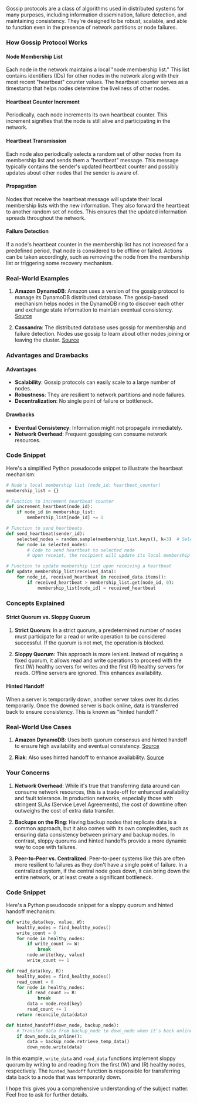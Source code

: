 Gossip protocols are a class of algorithms used in distributed systems for many purposes, including information dissemination, failure detection, and maintaining consistency. They're designed to be robust, scalable, and able to function even in the presence of network partitions or node failures.

### How Gossip Protocol Works

#### Node Membership List

Each node in the network maintains a local "node membership list." This list contains identifiers (IDs) for other nodes in the network along with their most recent "heartbeat" counter values. The heartbeat counter serves as a timestamp that helps nodes determine the liveliness of other nodes.

#### Heartbeat Counter Increment

Periodically, each node increments its own heartbeat counter. This increment signifies that the node is still alive and participating in the network.

#### Heartbeat Transmission

Each node also periodically selects a random set of other nodes from its membership list and sends them a "heartbeat" message. This message typically contains the sender's updated heartbeat counter and possibly updates about other nodes that the sender is aware of.

#### Propagation

Nodes that receive the heartbeat message will update their local membership lists with the new information. They also forward the heartbeat to another random set of nodes. This ensures that the updated information spreads throughout the network.

#### Failure Detection

If a node's heartbeat counter in the membership list has not increased for a predefined period, that node is considered to be offline or failed. Actions can be taken accordingly, such as removing the node from the membership list or triggering some recovery mechanism.

### Real-World Examples

1. **Amazon DynamoDB**: Amazon uses a version of the gossip protocol to manage its DynamoDB distributed database. The gossip-based mechanism helps nodes in the DynamoDB ring to discover each other and exchange state information to maintain eventual consistency. [Source](https://www.allthingsdistributed.com/files/amazon-dynamo-sosp2007.pdf)

2. **Cassandra**: The distributed database uses gossip for membership and failure detection. Nodes use gossip to learn about other nodes joining or leaving the cluster. [Source](https://cassandra.apache.org/doc/latest/architecture/gossip.html)

### Advantages and Drawbacks

#### Advantages
- **Scalability**: Gossip protocols can easily scale to a large number of nodes.
- **Robustness**: They are resilient to network partitions and node failures.
- **Decentralization**: No single point of failure or bottleneck.

#### Drawbacks
- **Eventual Consistency**: Information might not propagate immediately.
- **Network Overhead**: Frequent gossiping can consume network resources.

### Code Snippet

Here's a simplified Python pseudocode snippet to illustrate the heartbeat mechanism:

```python
# Node's local membership list (node_id: heartbeat_counter)
membership_list = {}

# Function to increment heartbeat counter
def increment_heartbeat(node_id):
    if node_id in membership_list:
        membership_list[node_id] += 1

# Function to send heartbeats
def send_heartbeat(sender_id):
    selected_nodes = random.sample(membership_list.keys(), k=3)  # Select 3 random nodes
    for node in selected_nodes:
        # Code to send heartbeat to selected node
        # Upon receipt, the recipient will update its local membership list

# Function to update membership list upon receiving a heartbeat
def update_membership_list(received_data):
    for node_id, received_heartbeat in received_data.items():
        if received_heartbeat > membership_list.get(node_id, 0):
            membership_list[node_id] = received_heartbeat
```

### Concepts Explained

#### Strict Quorum vs. Sloppy Quorum

1. **Strict Quorum**: In a strict quorum, a predetermined number of nodes must participate for a read or write operation to be considered successful. If the quorum is not met, the operation is blocked.
   
2. **Sloppy Quorum**: This approach is more lenient. Instead of requiring a fixed quorum, it allows read and write operations to proceed with the first \(W\) healthy servers for writes and the first \(R\) healthy servers for reads. Offline servers are ignored. This enhances availability.

#### Hinted Handoff

When a server is temporarily down, another server takes over its duties temporarily. Once the downed server is back online, data is transferred back to ensure consistency. This is known as "hinted handoff."

### Real-World Use Cases

1. **Amazon DynamoDB**: Uses both quorum consensus and hinted handoff to ensure high availability and eventual consistency. [Source](https://www.allthingsdistributed.com/files/amazon-dynamo-sosp2007.pdf)
   
2. **Riak**: Also uses hinted handoff to enhance availability. [Source](https://docs.riak.com/riak/kv/latest/using/cluster-operations/handoffs/index.html)

### Your Concerns

1. **Network Overhead**: While it's true that transferring data around can consume network resources, this is a trade-off for enhanced availability and fault tolerance. In production networks, especially those with stringent SLAs (Service Level Agreements), the cost of downtime often outweighs the cost of extra data transfer.

2. **Backups on the Ring**: Having backup nodes that replicate data is a common approach, but it also comes with its own complexities, such as ensuring data consistency between primary and backup nodes. In contrast, sloppy quorums and hinted handoffs provide a more dynamic way to cope with failures.

3. **Peer-to-Peer vs. Centralized**: Peer-to-peer systems like this are often more resilient to failures as they don't have a single point of failure. In a centralized system, if the central node goes down, it can bring down the entire network, or at least create a significant bottleneck.

### Code Snippet

Here's a Python pseudocode snippet for a sloppy quorum and hinted handoff mechanism:

```python
def write_data(key, value, W):
    healthy_nodes = find_healthy_nodes()
    write_count = 0
    for node in healthy_nodes:
        if write_count >= W:
            break
        node.write(key, value)
        write_count += 1

def read_data(key, R):
    healthy_nodes = find_healthy_nodes()
    read_count = 0
    for node in healthy_nodes:
        if read_count >= R:
            break
        data = node.read(key)
        read_count += 1
    return reconcile_data(data)

def hinted_handoff(down_node, backup_node):
    # Transfer data from backup_node to down_node when it's back online
    if down_node.is_online():
        data = backup_node.retrieve_temp_data()
        down_node.write(data)
```

In this example, `write_data` and `read_data` functions implement sloppy quorum by writing to and reading from the first \(W\) and \(R\) healthy nodes, respectively. The `hinted_handoff` function is responsible for transferring data back to a node that was temporarily down.

I hope this gives you a comprehensive understanding of the subject matter. Feel free to ask for further details.